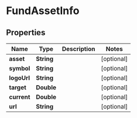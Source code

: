 # FundAssetInfo

## Properties
Name | Type | Description | Notes
------------ | ------------- | ------------- | -------------
**asset** | **String** |  |  [optional]
**symbol** | **String** |  |  [optional]
**logoUrl** | **String** |  |  [optional]
**target** | **Double** |  |  [optional]
**current** | **Double** |  |  [optional]
**url** | **String** |  |  [optional]
